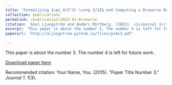 ```yaml
---
title: "Formalizing $\pi_4(S^3) \cong Z/2Z$ and Computing a Brunerie Number in Cubical Agda"
collection: publications
permalink: /publication/2023-01-Brunerie
citation: 'Axel Ljungström and Anders Mörtberg. (2023). <i>Journal 1</i>. 1(3).'
excerpt: 'This paper is about the number 3. The number 4 is left for future work.'
paperurl: 'http://aljungstrom.github.io/files/pi4s3.pdf'

---
```

This paper is about the number 3. The number 4 is left for future work.

[Download paper here](http://aljungtrom.github.io/files/zcohomology.pdf)

Recommended citation: Your Name, You. (2015). "Paper Title Number 3." <i>Journal 1</i>. 1(3).